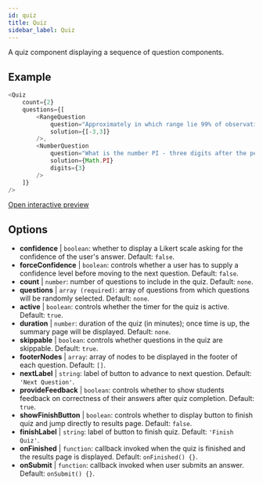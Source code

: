 ```yaml
---
id: quiz 
title: Quiz
sidebar_label: Quiz
---
```


A quiz component displaying a sequence of question components.

## Example

``` js
<Quiz
	count={2}
	questions={[
		<RangeQuestion
			question="Approximately in which range lie 99% of observations drawn from a standard normal distribution?"
			solution={[-3,3]}
		/>,
		<NumberQuestion
			question="What is the number PI - three digits after the period"
			solution={Math.PI}
			digits={3}
		/>
	]}
/>
```

[Open interactive preview](https://isle.heinz.cmu.edu/components/quiz/)

## Options

* __confidence__ | `boolean`: whether to display a Likert scale asking for the confidence of the user's answer. Default: `false`.
* __forceConfidence__ | `boolean`: controls whether a user has to supply a confidence level before moving to the next question. Default: `false`.
* __count__ | `number`: number of questions to include in the quiz. Default: `none`.
* __questions__ | `array (required)`: array of questions from which questions will be randomly selected. Default: `none`.
* __active__ | `boolean`: controls whether the timer for the quiz is active. Default: `true`.
* __duration__ | `number`: duration of the quiz (in minutes); once time is up, the summary page will be displayed. Default: `none`.
* __skippable__ | `boolean`: controls whether questions in  the quiz are skippable. Default: `true`.
* __footerNodes__ | `array`: array of nodes to be displayed in the footer of each question. Default: `[]`.
* __nextLabel__ | `string`: label of button to advance to next question. Default: `'Next Question'`.
* __provideFeedback__ | `boolean`: controls whether to show students feedback on correctness of their answers after quiz completion. Default: `true`.
* __showFinishButton__ | `boolean`: controls whether to display button to finish quiz and jump directly to results page. Default: `false`.
* __finishLabel__ | `string`: label of button to finish quiz. Default: `'Finish Quiz'`.
* __onFinished__ | `function`: callback invoked when the quiz is finished and the results page is displayed. Default: `onFinished() {}`.
* __onSubmit__ | `function`: callback invoked when user submits an answer. Default: `onSubmit() {}`.
